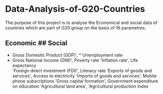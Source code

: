 # Data-Analysis-of-G20-Countries

The purpose of this project is to analyse the Economical and social data of countries which are part of G20 group on the basis of 16 parametres.
   ## Economic                                                                    ## Social
   
   * Gross Domestic Product (GDP)',                                          * Unemployment rate                               
   * Gross National Income (GNI)',                                         Poverty rate
        'Inflation rate',                                                  Life expectancy      
        'Foreign direct investment (FDI)',                                 Literacy rate
        'Exports of goods and services',                                   Access to electricity
        'Imports of goods and services',                                   Mobile phone subscriptions
        'Gross capital formation',                                         Government expenditure on education
        'Agricultural land area',
        'Agricultural production index
        
        
       
       

